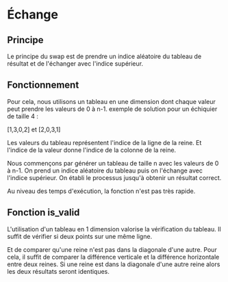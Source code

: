 # Échange

## Principe

Le principe du swap est de prendre un indice aléatoire du tableau de résultat et de l'échanger avec l'indice supérieur.

## Fonctionnement

Pour cela, nous utilisons un tableau en une dimension dont chaque valeur peut prendre les valeurs de 0 à n-1.
exemple de solution pour un échiquier de taille 4 :

  [1,3,0,2] et [2,0,3,1]

Les valeurs du tableau représentent l'indice de la ligne de la reine.
Et l'indice de la valeur donne l'indice de la colonne de la reine.

Nous commençons par générer un tableau de taille n avec les valeurs de 0 à n-1.
On prend un indice aléatoire du tableau puis on l'échange avec l'indice supérieur.
On établi le processus jusqu'à obtenir un résultat correct.

Au niveau des temps d'exécution, la fonction n'est pas très rapide.

## Fonction is_valid

L'utilisation d'un tableau en 1 dimension valorise la vérification du tableau.
Il suffit de vérifier si deux points sur une même ligne.

Et de comparer qu'une reine n'est pas dans la diagonale d'une autre.
Pour cela, il suffit de comparer la différence verticale et la différence horizontale entre deux reines.
Si une reine est dans la diagonale d'une autre reine alors les deux résultats seront identiques.
